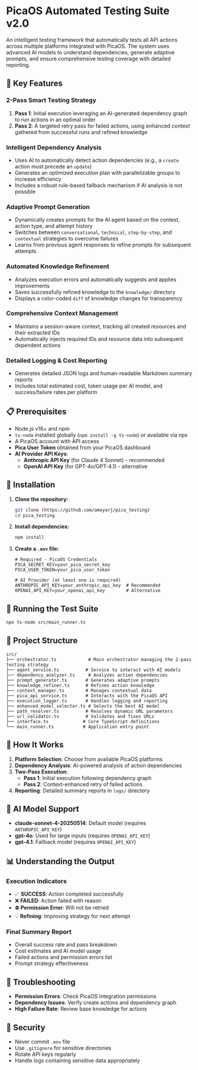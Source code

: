 # PicaOS Automated Testing Suite v2.0

An intelligent testing framework that automatically tests all API actions across multiple platforms integrated with PicaOS. The system uses advanced AI models to understand dependencies, generate adaptive prompts, and ensure comprehensive testing coverage with detailed reporting.

## 🚀 Key Features

### **2-Pass Smart Testing Strategy**
1. **Pass 1**: Initial execution leveraging an AI-generated dependency graph to run actions in an optimal order
2. **Pass 2**: A targeted retry pass for failed actions, using enhanced context gathered from successful runs and refined knowledge

### **Intelligent Dependency Analysis**
- Uses AI to automatically detect action dependencies (e.g., a `create` action must precede an `update`)
- Generates an optimized execution plan with parallelizable groups to increase efficiency
- Includes a robust rule-based fallback mechanism if AI analysis is not possible

### **Adaptive Prompt Generation**
- Dynamically creates prompts for the AI agent based on the context, action type, and attempt history
- Switches between `conversational`, `technical`, `step-by-step`, and `contextual` strategies to overcome failures
- Learns from previous agent responses to refine prompts for subsequent attempts

### **Automated Knowledge Refinement**
- Analyzes execution errors and automatically suggests and applies improvements
- Saves successfully refined knowledge to the `knowledge/` directory
- Displays a color-coded `diff` of knowledge changes for transparency

### **Comprehensive Context Management**
- Maintains a session-aware context, tracking all created resources and their extracted IDs
- Automatically injects required IDs and resource data into subsequent dependent actions

### **Detailed Logging & Cost Reporting**
- Generates detailed JSON logs and human-readable Markdown summary reports
- Includes total estimated cost, token usage per AI model, and success/failure rates per platform

## 📋 Prerequisites

- Node.js v18+ and npm
- `ts-node` installed globally (`npm install -g ts-node`) or available via npx
- A PicaOS account with API access
- **Pica User Token** obtained from your PicaOS dashboard
- **AI Provider API Keys**:
  - **Anthropic API Key** (for Claude 4 Sonnet) - recommended
  - **OpenAI API Key** (for GPT-4o/GPT-4.1) - alternative

## 🔧 Installation

1. **Clone the repository:**
    ```bash
    git clone (https://github.com/ameyarj/pica_testing)
    cd pica_testing
    ```

2. **Install dependencies:**
    ```bash
    npm install
    ```

3. **Create a `.env` file:**
    ```env
    # Required - PicaOS Credentials
    PICA_SECRET_KEY=your_pica_secret_key
    PICA_USER_TOKEN=your_pica_user_token

    # AI Provider (at least one is required)
    ANTHROPIC_API_KEY=your_anthropic_api_key  # Recommended
    OPENAI_API_KEY=your_openai_api_key        # Alternative
    ```

## 🏃 Running the Test Suite

```bash
npx ts-node src/main_runner.ts
```

## 📁 Project Structure

```
src/
├── orchestrator.ts            # Main orchestrator managing the 2-pass testing strategy
├── agent_service.ts          # Service to interact with AI models
├── dependency_analyzer.ts     # Analyzes action dependencies
├── prompt_generator.ts       # Generates adaptive prompts
├── knowledge_refiner.ts      # Refines action knowledge
├── context_manager.ts        # Manages contextual data
├── pica_api_service.ts       # Interacts with the PicaOS API
├── execution_logger.ts       # Handles logging and reporting
├── enhanced_model_selector.ts # Selects the best AI model
├── path_resolver.ts          # Resolves dynamic URL parameters
├── url_validator.ts          # Validates and fixes URLs
├── interface.ts             # Core TypeScript definitions
└── main_runner.ts           # Application entry point
```

## 🎯 How It Works

1. **Platform Selection**: Choose from available PicaOS platforms
2. **Dependency Analysis**: AI-powered analysis of action dependencies
3. **Two-Pass Execution**:
   - **Pass 1**: Initial execution following dependency graph
   - **Pass 2**: Context-enhanced retry of failed actions
4. **Reporting**: Detailed summary reports in `logs/` directory

## 🧠 AI Model Support

- **claude-sonnet-4-20250514**: Default model (requires `ANTHROPIC_API_KEY`)
- **gpt-4o**: Used for large inputs (requires `OPENAI_API_KEY`)
- **gpt-4.1**: Fallback model (requires `OPENAI_API_KEY`)

## 📊 Understanding the Output

### Execution Indicators
- ✅ **SUCCESS**: Action completed successfully
- ❌ **FAILED**: Action failed with reason
- ⛔ **Permission Error**: Will not be retried
- 💡 **Refining**: Improving strategy for next attempt

### Final Summary Report
- Overall success rate and pass breakdown
- Cost estimates and AI model usage
- Failed actions and permission errors list
- Prompt strategy effectiveness

## 🚨 Troubleshooting

- **Permission Errors**: Check PicaOS integration permissions
- **Dependency Issues**: Verify create actions and dependency graph
- **High Failure Rate**: Review base knowledge for actions

## 🔐 Security

- Never commit `.env` file
- Use `.gitignore` for sensitive directories
- Rotate API keys regularly
- Handle logs containing sensitive data appropriately
